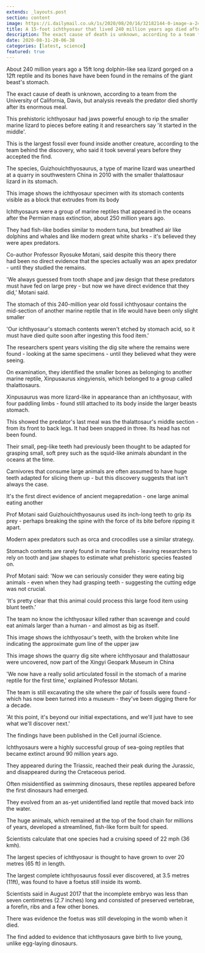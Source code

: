 ```yaml
---
extends: _layouts.post
section: content
image: https://i.dailymail.co.uk/1s/2020/08/20/16/32182144-0-image-a-24_1597935667876.jpg 
title: A 15-foot ichthyosaur that lived 240 million years ago died after eating a 12-foot long reptile  
description: The exact cause of death is unknown, according to a team from the University of California, Davis, but fossils reveal the predator died shortly after its enormous meal. 
date: 2020-08-31-20-06-38 
categories: [latest, science] 
featured: true 
--- 
```

About 240 million years ago a 15ft long dolphin-like sea lizard gorged on a 12ft reptile and its bones have have been found in the remains of the giant beast's stomach. 

The exact cause of death is unknown, according to a team from the University of California, Davis, but analysis reveals the predator died shortly after its enormous meal. 

This prehistoric ichthyosaur had jaws powerful enough to rip the smaller marine lizard to pieces before eating it and researchers say 'it started in the middle'.

This is the largest fossil ever found inside another creature, according to the team behind the discovery, who said it took several years before they accepted the find. 

The species, Guizhouichthyosaurus, a type of marine lizard was unearthed at a quarry in southwestern China in 2010 with the smaller thalattosaur lizard in its stomach.

This image shows the ichthyosaur specimen with its stomach contents visible as a block that extrudes from its body

Ichthyosaurs were a group of marine reptiles that appeared in the oceans after the Permian mass extinction, about 250 million years ago. 

They had fish-like bodies similar to modern tuna, but breathed air like dolphins and whales and like modern great white sharks - it's believed they were apex predators. 

Co-author Professor Ryosuke Motani, said despite this theory there had been no direct evidence that the species actually was an apex predator - until they studied the remains.

'We always guessed from tooth shape and jaw design that these predators must have fed on large prey - but now we have direct evidence that they did,' Motani said.

The stomach of this 240-million year old fossil ichthyosaur contains the mid-section of another marine reptile that in life would have been only slight smaller

'Our ichthyosaur's stomach contents weren't etched by stomach acid, so it must have died quite soon after ingesting this food item.'

The researchers spent years visiting the dig site where the remains were found - looking at the same specimens - until they believed what they were seeing. 

On examination, they identified the smaller bones as belonging to another marine reptile, Xinpusaurus xingyiensis, which belonged to a group called thalattosaurs. 

Xinpusaurus was more lizard-like in appearance than an ichthyosaur, with four paddling limbs - found still attached to its body inside the larger beasts stomach. 

This showed the predator's last meal was the thalattosaur's middle section - from its front to back legs. It had been snapped in three. Its head has not been found. 

Their small, peg-like teeth had previously been thought to be adapted for grasping small, soft prey such as the squid-like animals abundant in the oceans at the time.

Carnivores that consume large animals are often assumed to have huge teeth adapted for slicing them up - but this discovery suggests that isn't always the case.

It's the first direct evidence of ancient megapredation - one large animal eating another

Prof Motani said Guizhouichthyosaurus used its inch-long teeth to grip its prey - perhaps breaking the spine with the force of its bite before ripping it apart. 

Modern apex predators such as orca and crocodiles use a similar strategy.

Stomach contents are rarely found in marine fossils - leaving researchers to rely on tooth and jaw shapes to estimate what prehistoric species feasted on. 

Prof Motani said: 'Now we can seriously consider they were eating big animals - even when they had grasping teeth - suggesting the cutting edge was not crucial. 

'It's pretty clear that this animal could process this large food item using blunt teeth.'

The team no know the ichthyosaur killed rather than scavenge and could eat animals larger than a human - and almost as big as itself.

This image shows the ichthyosaur's teeth, with the broken white line indicating the approximate gum line of the upper jaw

This image shows the quarry dig site where ichthyosaur and thalattosaur were uncovered, now part of the Xingyi Geopark Museum in China

'We now have a really solid articulated fossil in the stomach of a marine reptile for the first time,' explained Professor Motani. 

The team is still excavating the site where the pair of fossils were found - which has now been turned into a museum - they've been digging there for a decade.

'At this point, it's beyond our initial expectations, and we'll just have to see what we'll discover next.'

The findings have been published in the Cell journal iScience. 

Ichthyosaurs were a highly successful group of sea-going reptiles that became extinct around 90 million years ago.

They appeared during the Triassic, reached their peak during the Jurassic, and disappeared during the Cretaceous period. 

Often misidentified as swimming dinosaurs, these reptiles appeared before the first dinosaurs had emerged.

They evolved from an as-yet unidentified land reptile that moved back into the water.

The huge animals, which remained at the top of the food chain for millions of years, developed a streamlined, fish-like form built for speed.

Scientists calculate that one species had a cruising speed of 22 mph (36 kmh).

The largest species of ichthyosaur is thought to have grown to over 20 metres (65 ft) in length.

The largest complete ichthyosaurus fossil ever discovered, at 3.5 metres (11ft), was found to have a foetus still inside its womb.

Scientists said in August 2017 that the incomplete embryo was less than seven centimetres (2.7 inches) long and consisted of preserved vertebrae, a forefin, ribs and a few other bones. 

There was evidence the foetus was still developing in the womb when it died. 

The find added to evidence that ichthyosaurs gave birth to live young, unlike egg-laying dinosaurs.

